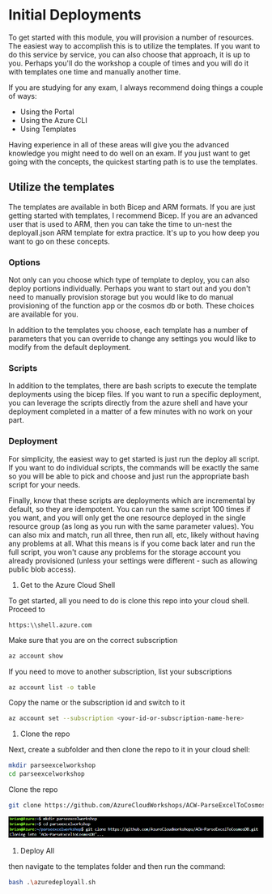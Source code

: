 # Initial Deployments

To get started with this module, you will provision a number of resources.  The easiest way to accomplish this is to utilize the templates.  If you want to do this service by service, you can also choose that approach, it is up to you.  Perhaps you'll do the workshop a couple of times and you will do it with templates one time and manually another time.

If you are studying for any exam, I always recommend doing things a couple of ways:

- Using the Portal
- Using the Azure CLI
- Using Templates

Having experience in all of these areas will give you the advanced knowledge you might need to do well on an exam. If you just want to get going with the concepts, the quickest starting path is to use the templates.

## Utilize the templates

The templates are available in both Bicep and ARM formats. If you are just getting started with templates, I recommend Bicep.  If you are an advanced user that is used to ARM, then you can take the time to un-nest the deployall.json ARM template for extra practice.  It's up to you how deep you want to go on these concepts.

### Options

Not only can you choose which type of template to deploy, you can also deploy portions individually.  Perhaps you want to start out and you don't need to manually provision storage but you would like to do manual provisioning of the function app or the cosmos db or both.  These choices are available for you.

In addition to the templates you choose, each template has a number of parameters that you can override to change any settings you would like to modify from the default deployment.

### Scripts

In addition to the templates, there are bash scripts to execute the template deployments using the bicep files.  If you want to run a specific deployment, you can leverage the scripts directly from the azure shell and have your deployment completed in a matter of a few minutes with no work on your part.

### Deployment 

For simplicity, the easiest way to get started is just run the deploy all script.  If you want to do individual scripts, the commands will be exactly the same so you will be able to pick and choose and just run the appropriate bash script for your needs.

Finally, know that these scripts are deployments which are incremental by default, so they are idempotent.  You can run the same script 100 times if you want, and you will only get the one resource deployed in the single resource group (as long as you run with the same parameter values).  You can also mix and match, run all three, then run all, etc, likely without having any problems at all. What this means is if you come back later and run the full script, you won't cause any problems for the storage account you already provisioned (unless your settings were different - such as allowing public blob access). 

1. Get to the Azure Cloud Shell

To get started, all you need to do is clone this repo into your cloud shell.  Proceed to 

```https
https:\\shell.azure.com
```  

Make sure that you are on the correct subscription

```bash
az account show
```  

If you need to move to another subscription, list your subscriptions

```bash
az account list -o table
```

Copy the name or the subscription id and switch to it

```bash
az account set --subscription <your-id-or-subscription-name-here>
```  

1. Clone the repo

Next, create a subfolder and then clone the repo to it in your cloud shell:

```bash
mkdir parseexcelworkshop
cd parseexcelworkshop
```  

Clone the repo

```bash
git clone https://github.com/AzureCloudWorkshops/ACW-ParseExcelToCosmosDB.git
```  

!["Get the code to your cloud shell"](./images/0001-getthecodeincloudshell.png)  

1. Deploy All




then navigate to the templates folder and then run the command:

```bash
bash .\azuredeployall.sh
```  

